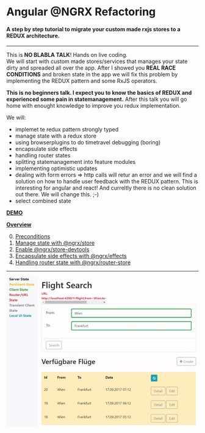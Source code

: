 # Angular @NGRX Refactoring
#### A step by step tutorial to migrate your custom made rxjs stores to a REDUX architecture.

***

This is **NO BLABLA TALK**! Hands on live coding.  
We will start with custom made stores/services that manages your state dirty and spreaded all over the app.
After I showed you **REAL RACE CONDITIONS** and broken state in the app we will fix this problem by implementing the REDUX pattern and some RxJS operators.

**This is no beginners talk. I expect you to know the basics of REDUX and experienced some pain in statemanagement.**
After this talk you will go home with enought knowledge to improve you redux implementation.

We will:
- implemet te redux pattern strongly typed
- manage state with a redux store
- using browserplugins to do timetravel debugging (boring)
- encapsulate side effects
- handling router states
- splitting statemanagement into feature modules
- implementing optimistic updates
- dealing with form errors => http calls will retur an error and we will find a solution on how to handle user feedback with the REDUX pattern. This is interesting for angular and react! And curreltly there is no clean solution out there. We will change this. ;-)
- select combined state

**[DEMO](https://biophoton.github.io/angular-ngrx-refactoring)**

**[Overview](https://github.com/BioPhoton/angular-ngrx-refactoring/wiki/Angular-@NGRX-Refactoring---Overview)**  

0. [Preconditions](https://github.com/BioPhoton/angular-ngrx-refactoring/wiki/Preconditions) 
1. [Manage state with @ngrx/store](https://github.com/BioPhoton/angular-ngrx-refactoring/wiki/Manage-state-with-@ngrx-store) 
2. [Enable @ngrx/store-devtools](https://github.com/BioPhoton/angular-ngrx-refactoring/wiki/Enable-@ngrx-store-devtools)
3. [Encapsulate side effects with @ngrx/effects](https://github.com/BioPhoton/angular-ngrx-refactoring/wiki/Encapsulate-side-effects-with-@ngrx-effects)  
4. [Handling router state with @ngrx/router-store](https://github.com/BioPhoton/angular-ngrx-refactoring/wiki/Handling-router-state-with-@ngrx-router-store)  

***
![Angular-NGRX-refactoring](https://raw.githubusercontent.com/BioPhoton/angular-ngrx-refactoring/master/resources/demo-gif.gif)
